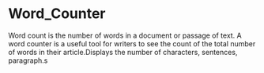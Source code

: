 # Word_Counter
Word count is the number of words in a document or passage of text. A word counter is a useful tool for writers to see the count of the total number of words in their article.Displays the number of characters, sentences, paragraph.s
